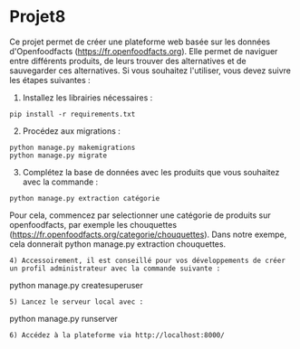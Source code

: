 # Projet8
Ce projet permet de créer une plateforme web basée sur les données d'Openfoodfacts (https://fr.openfoodfacts.org). Elle permet de naviguer entre différents produits, de leurs trouver des alternatives et de sauvegarder ces alternatives. Si vous souhaitez l'utiliser, vous devez suivre les étapes suivantes :
1) Installez les librairies nécessaires :
```
pip install -r requirements.txt
```
2) Procédez aux migrations :
```
python manage.py makemigrations
python manage.py migrate
```
3) Complétez la base de données avec les produits que vous souhaitez avec la commande :
```
python manage.py extraction catégorie
```
Pour cela, commencez par selectionner une catégorie de produits sur openfoodfacts, par exemple les chouquettes (https://fr.openfoodfacts.org/categorie/chouquettes). Dans notre exempe, cela donnerait python manage.py extraction chouquettes.
```
4) Accessoirement, il est conseillé pour vos développements de créer un profil administrateur avec la commande suivante :
```
python manage.py createsuperuser
```
5) Lancez le serveur local avec :
```
python manage.py runserver
```
6) Accédez à la plateforme via http://localhost:8000/